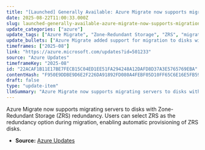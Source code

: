 ```yaml
---
title: "[Launched] Generally Available: Azure Migrate now supports migration to disks with Zone-Redundant Storage (ZRS) redundancy"
date: 2025-08-22T11:00:33.000Z
slug: launched-generally-available-azure-migrate-now-supports-migration-to-disks-with-zone-redundant-storage-zrs-redundancy
update_categories: ["azure"]
update_tags: ["Azure Migrate", "Zone-Redundant Storage", "ZRS", "migration", "disk redundancy"]
update_bullets: ["Azure Migrate added support for migration to disks with Zone-Redundant Storage (ZRS).", "Users can choose ZRS redundancy option during server migration.", "Disks are automatically provisioned with ZRS when selected."]
timeframes: ["2025-08"]
link: "https://azure.microsoft.com/updates?id=501233"
source: "Azure Updates"
timeframeKey: "2025-08"
id: "22ACAF1B11E17BE7FECB15C04ED1EE51FA294248A12DAFD8D37A3E5765769EBA"
contentHash: "F950E9DDBE9D6E2F226DA91892FD080A4FEBF05D10FF65C6E16E5FB591F71C7A"
draft: false
type: "update-item"
llmSummary: "Azure Migrate now supports migrating servers to disks with Zone-Redundant Storage (ZRS) redundancy. Users can select ZRS as the redundancy option during migration, enabling automatic provisioning of ZRS disks."
---
```


Azure Migrate now supports migrating servers to disks with Zone-Redundant Storage (ZRS) redundancy. Users can select ZRS as the redundancy option during migration, enabling automatic provisioning of ZRS disks.

- **Source:** [Azure Updates](https://azure.microsoft.com/updates?id=501233)
